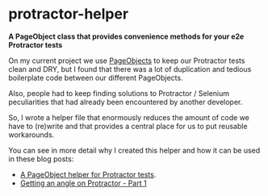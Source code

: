 # protractor-helper
**A PageObject class that provides convenience methods for your e2e Protractor tests**

On my current project we use [PageObjects](https://code.google.com/p/selenium/wiki/PageObjects) to keep our Protractor tests clean and DRY, but I found that there was a lot of duplication and tedious boilerplate code between our different PageObjects.

Also, people had to keep finding solutions to Protractor / Selenium peculiarities that had already been encountered by another developer.

So, I wrote a helper file that enormously reduces the amount of code we have to (re)write and that provides a central place for us to put reusable workarounds.

You can see in more detail why I created this helper and how it can be used in these blog posts: 

- [A PageObject helper for Protractor tests](http://www.competa.com/blog/2015/10/a-pageobject-helper-for-protractor-tests/).
- [Getting an angle on Protractor - Part 1](http://www.competa.com/blog/2015/12/getting-an-angle-on-protractor-part-1/)